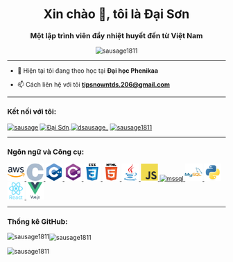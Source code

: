 <h1 align="center">Xin chào 👋, tôi là Đại Sơn</h1>
<h3 align="center">Một lập trình viên đầy nhiệt huyết đến từ Việt Nam</h3>

<p align="center"> 
  <img src="https://komarev.com/ghpvc/?username=sausage1811&label=Profile%20views&color=0e75b6&style=flat" alt="sausage1811" />
</p>


---

- 🌱 Hiện tại tôi đang theo học tại **Đại học Phenikaa**

- 📫 Cách liên hệ với tôi **tipsnowntds.206@gmail.com**

---

### Kết nối với tôi:
<p align="left">
<a href="https://linkedin.com/in/sausage" target="blank"><img align="center" src="https://raw.githubusercontent.com/rahuldkjain/github-profile-readme-generator/master/src/images/icons/Social/linked-in-alt.svg" alt="sausage" height="30" width="40" /></a>
<a href="https://www.facebook.com/Ntds.Hn206" target="_blank">
  <img align="center" src="https://raw.githubusercontent.com/rahuldkjain/github-profile-readme-generator/master/src/images/icons/Social/facebook.svg" alt="Đại Sơn" height="30" width="40" />
</a>
<a href="https://www.instagram.com/dsausage_" target="blank"><img align="center" src="https://raw.githubusercontent.com/rahuldkjain/github-profile-readme-generator/master/src/images/icons/Social/instagram.svg" alt="dsausage_" height="30" width="40" /></a>
<a href="https://discord.gg/sausage1811" target="blank"><img align="center" src="https://raw.githubusercontent.com/rahuldkjain/github-profile-readme-generator/master/src/images/icons/Social/discord.svg" alt="sausage1811" height="30" width="40" /></a>
</p>

---

### Ngôn ngữ và Công cụ:
<p align="left">
<a href="https://aws.amazon.com" target="_blank" rel="noreferrer"> <img src="https://raw.githubusercontent.com/devicons/devicon/master/icons/amazonwebservices/amazonwebservices-original-wordmark.svg" alt="aws" width="40" height="40"/> </a>
<a href="https://www.cprogramming.com/" target="_blank" rel="noreferrer"> <img src="https://raw.githubusercontent.com/devicons/devicon/master/icons/c/c-original.svg" alt="c" width="40" height="40"/> </a>
<a href="https://www.w3schools.com/cpp/" target="_blank" rel="noreferrer"> <img src="https://raw.githubusercontent.com/devicons/devicon/master/icons/cplusplus/cplusplus-original.svg" alt="cplusplus" width="40" height="40"/> </a>
<a href="https://www.w3schools.com/cs/" target="_blank" rel="noreferrer"> <img src="https://raw.githubusercontent.com/devicons/devicon/master/icons/csharp/csharp-original.svg" alt="csharp" width="40" height="40"/> </a>
<a href="https://www.w3schools.com/css/" target="_blank" rel="noreferrer"> <img src="https://raw.githubusercontent.com/devicons/devicon/master/icons/css3/css3-original-wordmark.svg" alt="css3" width="40" height="40"/> </a>
<a href="https://www.w3.org/html/" target="_blank" rel="noreferrer"> <img src="https://raw.githubusercontent.com/devicons/devicon/master/icons/html5/html5-original-wordmark.svg" alt="html5" width="40" height="40"/> </a>
<a href="https://www.java.com" target="_blank" rel="noreferrer"> <img src="https://raw.githubusercontent.com/devicons/devicon/master/icons/java/java-original.svg" alt="java" width="40" height="40"/> </a>
<a href="https://developer.mozilla.org/en-US/docs/Web/JavaScript" target="_blank" rel="noreferrer"> <img src="https://raw.githubusercontent.com/devicons/devicon/master/icons/javascript/javascript-original.svg" alt="javascript" width="40" height="40"/> </a>
<a href="https://www.microsoft.com/en-us/sql-server" target="_blank" rel="noreferrer"> <img src="https://www.svgrepo.com/show/303229/microsoft-sql-server-logo.svg" alt="mssql" width="40" height="40"/> </a>
<a href="https://www.mysql.com/" target="_blank" rel="noreferrer"> <img src="https://raw.githubusercontent.com/devicons/devicon/master/icons/mysql/mysql-original-wordmark.svg" alt="mysql" width="40" height="40"/> </a>
<a href="https://www.python.org" target="_blank" rel="noreferrer"> <img src="https://raw.githubusercontent.com/devicons/devicon/master/icons/python/python-original.svg" alt="python" width="40" height="40"/> </a>
<a href="https://reactjs.org/" target="_blank" rel="noreferrer"> <img src="https://raw.githubusercontent.com/devicons/devicon/master/icons/react/react-original-wordmark.svg" alt="react" width="40" height="40"/> </a>
<a href="https://vuejs.org/" target="_blank" rel="noreferrer"> <img src="https://raw.githubusercontent.com/devicons/devicon/master/icons/vuejs/vuejs-original-wordmark.svg" alt="vuejs" width="40" height="40"/> </a>
</p>

---

### Thống kê GitHub:
<p>
  <img align="left" src="https://github-readme-stats.vercel.app/api/top-langs?username=sausage1811&show_icons=true&locale=en&layout=compact" alt="sausage1811" />
</p>
<p>
  <img align="center" src="https://github-readme-stats.vercel.app/api?username=sausage1811&show_icons=true&locale=en" alt="sausage1811" />
</p>
<p>
  <img align="center" src="https://github-readme-streak-stats.herokuapp.com/?user=sausage1811" alt="sausage1811" />
</p>

